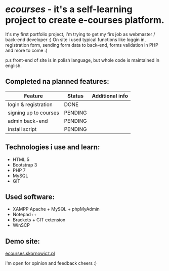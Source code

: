 *ecourses* - it's a self-learning project to create e-courses platform.
===========================
It's my first portfolio project, i'm trying to get my firs job as webmaster / back-end developer :)
On site i used typical functions like loggin in, registration form, sending form data to back-end, forms validation in PHP and more to come :)

p.s front-end of site is in polish language, but whole code is maintained in english.

Completed na planned features:
---------------------------
|  Feature | Status |  Additional info  |
|----------|--------|-------------------|
|  login & registration  | DONE     |   |
|  signing up to courses |  PENDING |   |
|  admin back-end        |  PENDING |   |
| install script         | PENDING  |   |

Technologies i use and learn:
---------------------------
* HTML 5
* Bootstrap 3
* PHP 7
* MySQL
* GIT

Used software:
---------------------------
* XAMPP Apache + MySQL + phpMyAdmin
* Notepad++
* Brackets + GIT extension
* WinSCP

Demo site:
---------------------------
[ecourses.skornowicz.pl](ecourses.skornowicz.pl)

i'm open for opinion and feedback
cheers :)